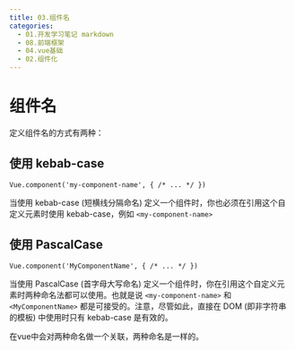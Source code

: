 ```yaml
---
title: 03.组件名
categories:
  - 01.开发学习笔记 markdown
  - 08.前端框架
  - 04.vue基础
  - 02.组件化
---
```


# 组件名

定义组件名的方式有两种：

## 使用 kebab-case

```
Vue.component('my-component-name', { /* ... */ })
```

当使用 kebab-case (短横线分隔命名) 定义一个组件时，你也必须在引用这个自定义元素时使用 kebab-case，例如 `<my-component-name>`

## 使用 PascalCase

```
Vue.component('MyComponentName', { /* ... */ })
```

当使用 PascalCase (首字母大写命名) 定义一个组件时，你在引用这个自定义元素时两种命名法都可以使用。也就是说 `<my-component-name>` 和 `<MyComponentName>` 都是可接受的。注意，尽管如此，直接在 DOM (即非字符串的模板) 中使用时只有 kebab-case 是有效的。

在vue中会对两种命名做一个关联，两种命名是一样的。
